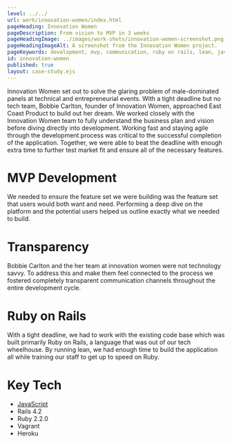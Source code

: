 ```yaml
---
level: ../../
url: work/innovation-women/index.html
pageHeading: Innovation Women
pageDescription: From vision to MVP in 3 weeks
pageHeadingImage: ../images/work-shots/innovation-women-screenshot.png
pageHeadingImageAlt: A screenshot from the Innovation Women project.
pageKeywords: development, mvp, communication, ruby on rails, lean, javascript, ruby, rails, vagrant, heroku
id: innovation-women
published: true
layout: case-study.ejs
---
```


<p class="paragraph--major">Innovation Women set out to solve the glaring problem of male-dominated panels at technical and entrepreneurial events. With a tight deadline but no tech team, Bobbie Carlton, founder of Innovation Women, approached East Coast Product to build out her dream. We worked closely with the Innovation Women team to fully understand the business plan and vision before diving directly into development. Working fast and staying agile through the development process was critical to the successful completion of the application. Together, we were able to beat the deadline with enough extra time to further test market fit and ensure all of the necessary features.</p>

<h1 class="text-heading-one">MVP Development</h1>

<p>We needed to ensure the feature set we were building was the feature set that users would both want and need. Performing a deep dive on the platform and the potential users helped us outline exactly what we needed to build.</p>

<h1 class="text-heading-one">Transparency</h1>

<p>Bobbie Carlton and the her team at innovation women were not technology savvy. To address this and make them feel connected to the process we fostered completely transparent communication channels throughout the entire development cycle.</p>

<h1 class="text-heading-one">Ruby on Rails</h1>

<p>With a tight deadline, we had to work with the existing code base which was built primarily Ruby on Rails, a language that was out of our tech wheelhouse. By running lean, we had enough time to build the application all while training our staff to get up to speed on Ruby.</p>

<h1 class="text-heading-one">Key Tech</h1>

<ul>
  <li><a href="../../technologies/javascript">JavaScript</a></li>
  <li>Rails 4.2</li>
  <li>Ruby 2.2.0</li>
  <li>Vagrant</li>
  <li>Heroku</li>
</ul>